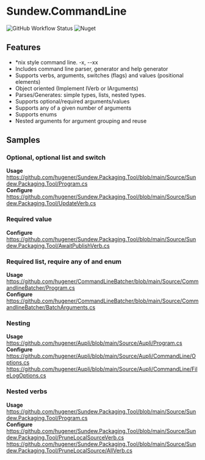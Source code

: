 # Sundew.CommandLine

![GitHub Workflow Status](https://img.shields.io/github/workflow/status/hugener/Sundew.CommandLine/.NET?label=GitHub%20Actions&logo=github)
![Nuget](https://img.shields.io/nuget/v/Sundew.CommandLine)

## Features
- *nix style command line. -x, --xx
- Includes command line parser, generator and help generator
- Supports verbs, arguments, switches (flags) and values (positional elements)
- Object oriented (Implement IVerb or IArguments)
- Parses/Generates: simple types, lists, nested types.
- Supports optional/required arguments/values
- Supports any of a given number of arguments
- Supports enums
- Nested arguments for argument grouping and reuse

## Samples
### Optional, optional list and switch
**Usage**  
https://github.com/hugener/Sundew.Packaging.Tool/blob/main/Source/Sundew.Packaging.Tool/Program.cs  
**Configure**  
https://github.com/hugener/Sundew.Packaging.Tool/blob/main/Source/Sundew.Packaging.Tool/UpdateVerb.cs

### Required value
**Configure**  
https://github.com/hugener/Sundew.Packaging.Tool/blob/main/Source/Sundew.Packaging.Tool/AwaitPublishVerb.cs

### Required list, require any of and enum
**Usage**  
https://github.com/hugener/CommandLineBatcher/blob/main/Source/CommandlineBatcher/Program.cs  
**Configure**  
https://github.com/hugener/CommandLineBatcher/blob/main/Source/CommandlineBatcher/BatchArguments.cs

### Nesting
**Usage**  
https://github.com/hugener/Aupli/blob/main/Source/Aupli/Program.cs  
**Configure**  
https://github.com/hugener/Aupli/blob/main/Source/Aupli/CommandLine/Options.cs
https://github.com/hugener/Aupli/blob/main/Source/Aupli/CommandLine/FileLogOptions.cs

### Nested verbs
**Usage**  
https://github.com/hugener/Sundew.Packaging.Tool/blob/main/Source/Sundew.Packaging.Tool/Program.cs  
**Configure**  
https://github.com/hugener/Sundew.Packaging.Tool/blob/main/Source/Sundew.Packaging.Tool/PruneLocalSourceVerb.cs
https://github.com/hugener/Sundew.Packaging.Tool/blob/main/Source/Sundew.Packaging.Tool/PruneLocalSource/AllVerb.cs
